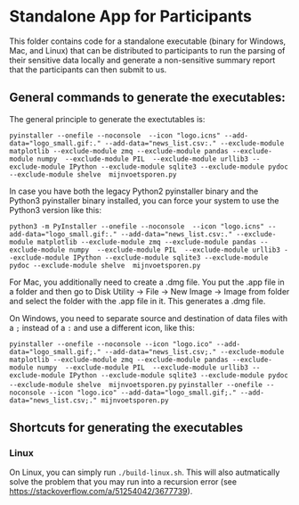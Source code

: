 # Standalone App for Participants

This folder contains code for a standalone executable (binary for Windows, Mac, and Linux) that can be distributed to participants to run the parsing of their sensitive data locally and generate a non-sensitive summary report that the participants can then submit to us.



## General commands to generate the executables:

The general principle to generate the exectutables is:

`pyinstaller --onefile --noconsole  --icon "logo.icns" --add-data="logo_small.gif:." --add-data="news_list.csv:." --exclude-module matplotlib --exclude-module zmq --exclude-module pandas --exclude-module numpy  --exclude-module PIL  --exclude-module urllib3 --exclude-module IPython --exclude-module sqlite3 --exclude-module pydoc --exclude-module shelve  mijnvoetsporen.py`

In case you have both the legacy Python2 pyinstaller binary and the Python3 pyinstaller binary installed, you can force your system to use the Python3 version like this:

`python3 -m PyInstaller --onefile --noconsole  --icon "logo.icns" --add-data="logo_small.gif:." --add-data="news_list.csv:." --exclude-module matplotlib --exclude-module zmq --exclude-module pandas --exclude-module numpy  --exclude-module PIL  --exclude-module urllib3 --exclude-module IPython --exclude-module sqlite3 --exclude-module pydoc --exclude-module shelve  mijnvoetsporen.py`

For Mac, you additionally need to create a .dmg file. You put the .app file in a folder and then go to Disk Utility -> File -> New Image -> Image from folder and select the folder with the .app file in it. This generates a .dmg file.
 
On Windows, you need to separate source and destination of data files with a `;` instead of a `:` and use a different icon, like this:

`pyinstaller --onefile --noconsole --icon "logo.ico" --add-data="logo_small.gif;." --add-data="news_list.csv;." --exclude-module matplotlib --exclude-module zmq --exclude-module pandas --exclude-module numpy  --exclude-module PIL  --exclude-module urllib3 --exclude-module IPython --exclude-module sqlite3 --exclude-module pydoc --exclude-module shelve  mijnvoetsporen.py`
`pyinstaller --onefile --noconsole --icon "logo.ico" --add-data="logo_small.gif;." --add-data="news_list.csv;." mijnvoetsporen.py`


## Shortcuts for generating the executables

### Linux

On Linux, you can simply run
`./build-linux.sh`. This will also autmatically solve the problem that you may run into a recursion error (see https://stackoverflow.com/a/51254042/3677739).
